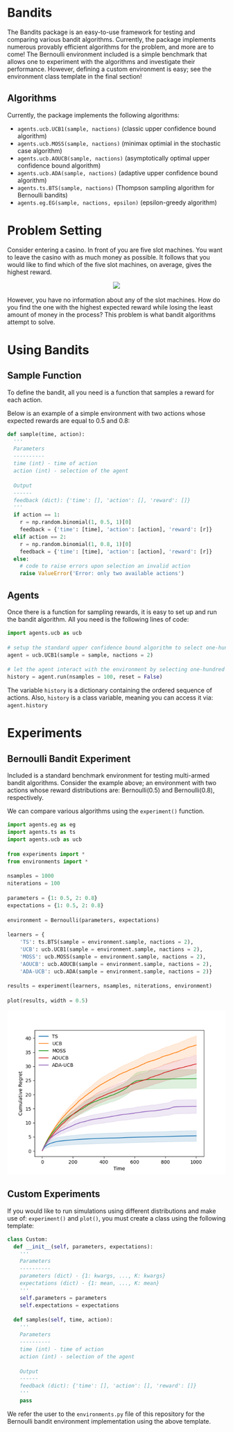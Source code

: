 # Bandits
The Bandits package is an easy-to-use framework for testing and comparing various bandit algorithms. Currently, the package implements numerous provably efficient algorithms for the problem, and more are to come! The Bernoulli environment included is a simple benchmark that allows one to experiment with the algorithms and investigate their performance. However, defining a custom environment is easy; see the environment class template in the final section!

## Algorithms
Currently, the package implements the following algorithms:
* ```agents.ucb.UCB1(sample, nactions)``` (classic upper confidence bound algorithm)
* ```agents.ucb.MOSS(sample, nactions)``` (minimax optimial in the stochastic case algorithm) 
* ```agents.ucb.AOUCB(sample, nactions)``` (asymptotically optimal upper confidence bound algorithm)
* ```agents.ucb.ADA(sample, nactions)``` (adaptive upper confidence bound algorithm)
* ```agents.ts.BTS(sample, nactions)``` (Thompson sampling algorithm for Bernoulli bandits)
* ```agents.eg.EG(sample, nactions, epsilon)``` (epsilon-greedy algorithm)


# Problem Setting
Consider entering a casino. In front of you are five slot machines. You want to leave the casino with as much money as possible. It follows that you would like to find which of the five slot machines, on average, gives the highest reward.

<p align="center">
  <img src="https://cdn.analyticsvidhya.com/wp-content/uploads/2018/09/im_210.png" />
</p>

However, you have no information about any of the slot machines. How do you find the one with the highest expected reward while losing the least amount of money in the process? This problem is what bandit algorithms attempt to solve. 

# Using Bandits
## Sample Function
To define the bandit, all you need is a function that samples a reward for each action. 

Below is an example of a simple environment with two actions whose expected rewards are equal to 0.5 and 0.8:

```python
def sample(time, action): 
  '''
  Parameters
  ----------
  time (int) - time of action
  action (int) - selection of the agent
  
  Output
  ------
  feedback (dict): {'time': [], 'action': [], 'reward': []}
  '''
  if action == 1: 
    r = np.random.binomial(1, 0.5, 1)[0]
    feedback = {'time': [time], 'action': [action], 'reward': [r]}
  elif action == 2: 
    r = np.random.binomial(1, 0.8, 1)[0]
    feedback = {'time': [time], 'action': [action], 'reward': [r]}
  else: 
    # code to raise errors upon selection an invalid action
    raise ValueError('Error: only two available actions')
```

## Agents
Once there is a function for sampling rewards, it is easy to set up and run the bandit algorithm. All you need is the following lines of code:
```python
import agents.ucb as ucb

# setup the standard upper confidence bound algorithm to select one-hundred actions
agent = ucb.UCB1(sample = sample, nactions = 2)

# let the agent interact with the environment by selecting one-hundred actions
history = agent.run(nsamples = 100, reset = False)
```
The variable ```history``` is a dictionary containing the ordered sequence of actions. Also, ```history``` is a class variable, meaning you can access it via: ```agent.history```

# Experiments

## Bernoulli Bandit Experiment
Included is a standard benchmark environment for testing multi-armed bandit algorithms. Consider the example above; an environment with two actions whose reward distributions are: Bernoulli(0.5) and Bernoulli(0.8), respectively. 

We can compare various algorithms using the ```experiment()``` function.
```python
import agents.eg as eg
import agents.ts as ts
import agents.ucb as ucb

from experiments import *
from environments import *

nsamples = 1000
niterations = 100

parameters = {1: 0.5, 2: 0.8}
expectations = {1: 0.5, 2: 0.8}

environment = Bernoulli(parameters, expectations)

learners = {
    'TS': ts.BTS(sample = environment.sample, nactions = 2),
    'UCB': ucb.UCB1(sample = environment.sample, nactions = 2),
    'MOSS': ucb.MOSS(sample = environment.sample, nactions = 2),
    'AOUCB': ucb.AOUCB(sample = environment.sample, nactions = 2), 
    'ADA-UCB': ucb.ADA(sample = environment.sample, nactions = 2)}

results = experiment(learners, nsamples, niterations, environment)

plot(results, width = 0.5)

```

<p align="center">
  <img src="images/experiment.png" />
</p>


## Custom Experiments
If you would like to run simulations using different distributions and make use of: ```experiment()```  and ```plot()```, you must create a class using the following template:

```python
class Custom:
  def __init__(self, parameters, expectations): 
    '''
    Parameters
    ----------
    parameters (dict) - {1: kwargs, ..., K: kwargs}
    expectations (dict) - {1: mean, ..., K: mean}
    '''
    self.parameters = parameters
    self.expectations = expectations
    
  def samples(self, time, action): 
    '''
    Parameters
    ----------
    time (int) - time of action
    action (int) - selection of the agent
    
    Output
    ------
    feedback (dict): {'time': [], 'action': [], 'reward': []}
    '''
    pass
```
We refer the user to the ```environments.py``` file of this repository for the Bernoulli bandit environment implementation using the above template.


